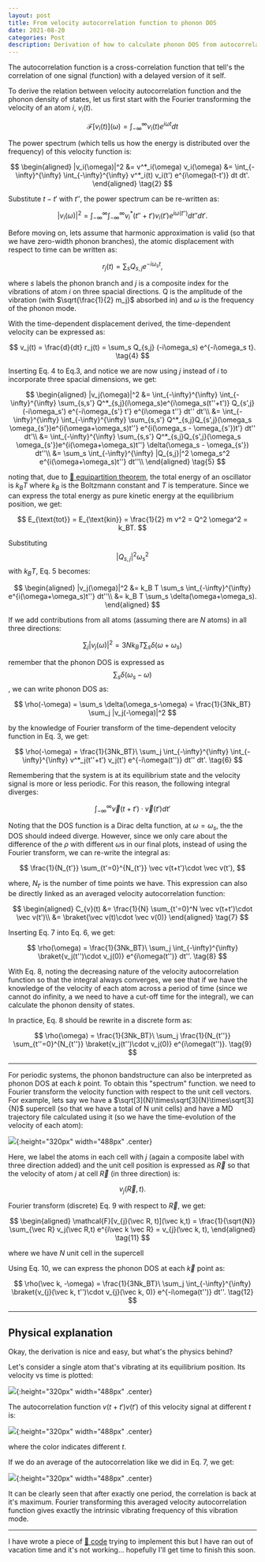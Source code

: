 ```yaml
---
layout: post
title: From velocity autocorrelation function to phonon DOS
date: 2021-08-20
categories: Post
description: Derivation of how to calculate phonon DOS from autocorrelation functions.
---
```


The autocorrelation function is a cross-correlation function that tell's the correlation of one signal (function) with a delayed version of it self.

To derive the relation between velocity autocorrelation function and the phonon density of states, let us first start with the Fourier transforming the velocity of an atom $i$, $v_i(t)$.

$$
\mathcal{F}[v_i(t)](\omega) = \int_{-\infty}^{\infty}v_i(t)e^{i\omega t} dt
\tag{1}
$$

The power spectrum (which tells us how the energy is distributed over the frequency) of this velocity function is:

$$
\begin{aligned}
|v_i(\omega)|^2 &= v^*_i(\omega) v_i(\omega)
&= \int_{-\infty}^{\infty}  \int_{-\infty}^{\infty} v^*_i(t) v_i(t') e^{i\omega(t-t')} dt dt'.
\end{aligned} \tag{2}
$$

Substitute $t-t'$ with $t''$, the power spectrum can be re-written as:

$$
|v_i(\omega)|^2 = \int_{-\infty}^{\infty}  \int_{-\infty}^{\infty} v^*_i(t''+t') v_i(t') e^{i\omega(t'')} dt'' dt'.
\tag{3}
$$

Before moving on, lets assume that harmonic approximation is valid (so that we have zero-width phonon branches), the atomic displacement with respect to time can be written as:

$$
r_j(t) = \sum_s Q_{s,j} e^{-i\omega_s t},
$$

where $s$ labels the phonon branch and $j$ is a composite index for the vibrations of atom $i$ on three spacial directions.
Q is the amplitude of the vibration (with $\sqrt{\frac{1}{2} m_j}$ absorbed in) and $\omega$ is the frequency of the phonon mode.

With the time-dependent displacement derived, the time-dependent velocity can be expressed as:

$$
v_j(t) = \frac{d}{dt} r_j(t) = \sum_s Q_{s,j} (-i\omega_s) e^{-i\omega_s t}.
\tag{4}
$$

Inserting Eq. 4 to Eq.3, and notice we are now using $j$ instead of $i$ to incorporate three spacial dimensions, we get:

$$
\begin{aligned}
|v_j(\omega)|^2 &= \int_{-\infty}^{\infty}  \int_{-\infty}^{\infty} \sum_{s,s'} Q^*_{s,j}(i\omega_s)e^{i\omega_s(t''+t')} Q_{s',j} (-i\omega_s') e^{-i\omega_{s'} t'} e^{i\omega t''} dt'' dt'\\
&= \int_{-\infty}^{\infty} \int_{-\infty}^{\infty} \sum_{s,s'} Q^*_{s,j}Q_{s',j}(\omega_s \omega_{s'})e^{i(\omega+\omega_s)t''} e^{i(\omega_s - \omega_{s'})t'} dt'' dt'\\
&= \int_{-\infty}^{\infty} \sum_{s,s'} Q^*_{s,j}Q_{s',j}(\omega_s \omega_{s'})e^{i(\omega+\omega_s)t''} \delta(\omega_s - \omega_{s'}) dt''\\
&= \sum_s \int_{-\infty}^{\infty} |Q_{s,j}|^2 \omega_s^2  e^{i(\omega+\omega_s)t''} dt''\\
\end{aligned}
\tag{5}
$$

noting that, due to [🔗 equipartition theorem](https://en.wikipedia.org/wiki/Equipartition_theorem), the total energy of an oscillator is $k_BT$ where $k_B$ is the Boltzmann constant and $T$ is temperature.
Since we can express the total energy as pure kinetic energy at the equilibrium position, we get:

$$
E_{\text{tot}} = E_{\text{kin}} = \frac{1}{2} m v^2 = Q^2 \omega^2  = k_BT.
$$

Substituting
$$|Q_{s,j}|^2 \omega_s^2$$
with $k_BT$, Eq. 5 becomes:

$$
\begin{aligned}
|v_j(\omega)|^2 &= k_B T \sum_s \int_{-\infty}^{\infty} e^{i(\omega+\omega_s)t''} dt''\\
&= k_B T \sum_s \delta(\omega+\omega_s).
\end{aligned}
$$

If we add contributions from all atoms (assuming there are $N$ atoms) in all three directions:

$$
\sum_j |v_j(\omega)|^2 = 3N k_B T \sum_s \delta(\omega+\omega_s)
$$

remember that the phonon DOS is expressed as
$$\sum_s \delta(\omega_s-\omega)$$, we can write phonon DOS as:

$$
\rho(-\omega) = \sum_s \delta(\omega_s-\omega) = \frac{1}{3Nk_BT} \sum_j |v_j(-\omega)|^2
$$

by the knowledge of Fourier transform of the time-dependent velocity function in Eq. 3, we get:

$$
\rho(-\omega) = \frac{1}{3Nk_BT}\ \sum_j \int_{-\infty}^{\infty}  \int_{-\infty}^{\infty} v^*_j(t''+t') v_j(t') e^{-i\omega(t'')} dt'' dt'.
\tag{6}
$$

Remembering that the system is at its equilibrium state and the velocity signal is more or less periodic.
For this reason, the following integral diverges:
<!-- Finally, the velocity autocorrelation function, which tells us how the velocity is changing over time, can be written as: -->

$$
\int_{-\infty}^{\infty} \vec v(t+t')\cdot \vec v(t')dt'
$$

Noting that the DOS function is a Dirac delta function, at $\omega = \omega_s$, the the DOS should indeed diverge.
However, since we only care about the difference of the $\rho$ with different $\omega$s in our final plots, instead of using the Fourier transform, we can re-write the integral as:

<!-- we have to use the discrete Fourier transform in Eq. 1.
Assuming we have N time points, we can write: -->

$$
\frac{1}{N_{t'}} \sum_{t'=0}^{N_{t'}} \vec v(t+t')\cdot \vec v(t'),
$$

where, $N_{t\prime}$ is the number of time points we have.
This expression can also be directly linked as an averaged velocity autocorrelation function:

$$
\begin{aligned}
C_{v}(t) &= \frac{1}{N} \sum_{t'=0}^N \vec v(t+t')\cdot \vec v(t')\\
&= \braket{\vec v(t)\cdot \vec v(0)}
\end{aligned}
\tag{7}
$$

Inserting Eq. 7 into Eq. 6, we get:

<!-- $$
\rho(-\omega) = \frac{1}{3Nk_BT}\ \sum_j \int_{-\infty}^{\infty} \braket{v_j(t''+t')\cdot v_j(t')} e^{-i\omega(t'')} dt''.
$$

For convenience, we can set $t'=0$ since the starting time of a MD calculation is arbitrary and we can always set $t'$ as the "median" of the time period that we run: -->

$$
\rho(\omega) = \frac{1}{3Nk_BT}\ \sum_j \int_{-\infty}^{\infty} \braket{v_j(t'')\cdot v_j(0)} e^{i\omega(t'')} dt''.
\tag{8}
$$

With Eq. 8, noting the decreasing nature of the velocity autocorrelation function so that the integral always converges, we see that if we have the knowledge of the velocity of each atom across a period of time (since we cannot do infinity, a we need to have a cut-off time for the integral), we can calculate the phonon density of states.

In practice, Eq. 8 should be rewrite in a discrete form as:

$$
\rho(\omega) = \frac{1}{3Nk_BT}\ \sum_j \frac{1}{N_{t''}} \sum_{t''=0}^{N_{t''}} \braket{v_j(t'')\cdot v_j(0)} e^{i\omega(t'')}.
\tag{9}
$$

<!-- and $\omega$ can only be integer times of $\frac{2\pi}{N_{t^{\prime \prime}}}$. -->


---

For periodic systems, the phonon bandstructure can also be interpreted as phonon DOS at each $k$ point.
To obtain this "spectrum" function. we need to Fourier transform the velocity function with respect to the unit cell vectors.
For example, lets say we have a $\sqrt[3]{N}\times\sqrt[3]{N}\times\sqrt[3]{N}$ supercell (so that we have a total of N unit cells) and have a MD trajectory file calculated using it (so we have the time-evolution of the velocity of each atom):

![]({{site.baseurl}}/assets/img/post_img/2021-08-20-img1.png){:height="320px" width="488px" .center}

Here, we label the atoms in each cell with $j$ (again a composite label with three direction added) and the unit cell position is expressed as $\vec R$ so that the velocity of atom $j$ at cell $\vec R$ (in three direction) is:

$$
v_{j}(\vec R, t).
\tag{10}
$$

Fourier transform (discrete) Eq. 9 with respect to $\vec R$, we get:

$$
\begin{aligned}
\mathcal{F}[v_{j}(\vec R, t)](\vec k,t) = \frac{1}{\sqrt{N}} \sum_{\vec R} v_j(\vec R,t) e^{i\vec k \vec R} = v_{j}(\vec k, t),
\end{aligned}
\tag{11}
$$

where we have $N$ unit cell in the supercell


Using Eq. 10, we can express the phonon DOS at each $\vec k$ point as:

$$
\rho(\vec k, -\omega) = \frac{1}{3Nk_BT}\ \sum_j \int_{-\infty}^{\infty} \braket{v_{j}(\vec k, t'')\cdot v_{j}(\vec k, 0)} e^{-i\omega(t'')} dt''.
\tag{12}
$$

---

## Physical explanation

Okay, the derivation is nice and easy, but what's the physics behind?

Let's consider a single atom that's vibrating at its equilibrium position.
Its velocity vs time is plotted:

![]({{site.baseurl}}/assets/img/post_img/2021-08-20-img2.svg){:height="320px" width="488px" .center}

The autocorrelation function $v(t+t\prime)v(t\prime)$ of this velocity signal at different $t$ is:

![]({{site.baseurl}}/assets/img/post_img/2021-08-20-img3.svg){:height="320px" width="488px" .center}

where the color indicates different $t$.

If we do an average of the autocorrelation like we did in Eq. 7, we get:

![]({{site.baseurl}}/assets/img/post_img/2021-08-20-img4.svg){:height="320px" width="488px" .center}

It can be clearly seen that after exactly one period, the correlation is back at it's maximum.
Fourier transforming this averaged velocity autocorrelation function gives exactly the intrinsic vibrating frequency of this vibration mode.

---
I have wrote a piece of [🔗 code]({{site.baseurl}}/assets/other/2021-08-20-MD_phonon.tar.gz) trying to implement this
but I have ran out of vacation time and it's not working... hopefully I'll get time to finish this soon.
